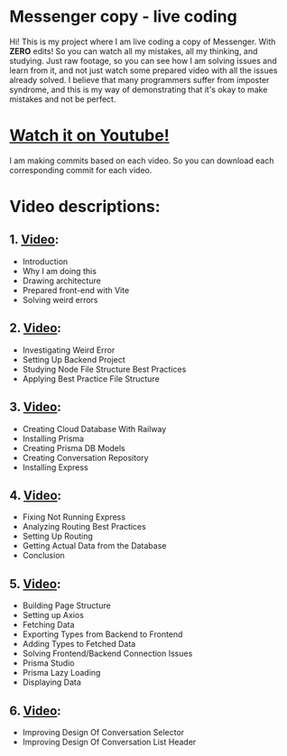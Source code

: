# Messenger copy - live coding

Hi! This is my project where I am live coding a copy of Messenger. With **ZERO** edits! So you can watch all my mistakes, all my thinking, and studying. Just raw footage, so you can see how I am solving issues and learn from it, and not just watch some prepared video with all the issues already solved. I believe that many programmers suffer from imposter syndrome, and this is my way of demonstrating that it's okay to make mistakes and not be perfect.

# [Watch it on Youtube!](https://www.youtube.com/@tech_filip)

I am making commits based on each video. So you can download each corresponding commit for each video.

# Video descriptions:

## 1. [Video](https://youtu.be/lWueGE0PERE?si=R8qRIKdUrIdV4Gg6):

- Introduction
- Why I am doing this
- Drawing architecture
- Prepared front-end with Vite
- Solving weird errors

## 2. [Video](https://youtu.be/0rOH3MV9TUA?si=ovp7FRlzMdW7ATCx):

- Investigating Weird Error
- Setting Up Backend Project
- Studying Node File Structure Best Practices
- Applying Best Practice File Structure

## 3. [Video](https://youtu.be/vsQa0M6k1Zc?si=LVuRTLKXFZS3ovNS):

- Creating Cloud Database With Railway
- Installing Prisma
- Creating Prisma DB Models
- Creating Conversation Repository
- Installing Express

## 4. [Video](https://youtu.be/ONbf1dl_sMM?si=ivi9R07ZJBBWzgBL):

- Fixing Not Running Express
- Analyzing Routing Best Practices
- Setting Up Routing
- Getting Actual Data from the Database
- Conclusion

## 5. [Video](https://youtu.be/BLewz6EAb8E?si=BR7sjZbkpkWEmbc9):

- Building Page Structure
- Setting up Axios
- Fetching Data
- Exporting Types from Backend to Frontend
- Adding Types to Fetched Data
- Solving Frontend/Backend Connection Issues
- Prisma Studio
- Prisma Lazy Loading
- Displaying Data

## 6. [Video](https://youtu.be/E92ePEE8b54?si=A8Dgmo1uvJ1ZyCRQ):

- Improving Design Of Conversation Selector
- Improving Design Of Conversation List Header
